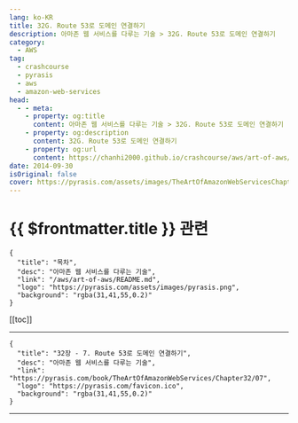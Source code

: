 ```yaml
---
lang: ko-KR
title: 32G. Route 53로 도메인 연결하기
description: 아마존 웹 서비스를 다루는 기술 > 32G. Route 53로 도메인 연결하기
category:
  - AWS
tag: 
  - crashcourse
  - pyrasis
  - aws 
  - amazon-web-services
head:
  - - meta:
    - property: og:title
      content: 아마존 웹 서비스를 다루는 기술 > 32G. Route 53로 도메인 연결하기
    - property: og:description
      content: 32G. Route 53로 도메인 연결하기
    - property: og:url
      content: https://chanhi2000.github.io/crashcourse/aws/art-of-aws/32G.html
date: 2014-09-30
isOriginal: false
cover: https://pyrasis.com/assets/images/TheArtOfAmazonWebServicesChapter32/11_.png
---
```


# {{ $frontmatter.title }} 관련

```component VPCard
{
  "title": "목차",
  "desc": "아마존 웹 서비스를 다루는 기술",
  "link": "/aws/art-of-aws/README.md",
  "logo": "https://pyrasis.com/assets/images/pyrasis.png",
  "background": "rgba(31,41,55,0.2)"
}
```

[[toc]]

---

```component VPCard
{
  "title": "32장 - 7. Route 53로 도메인 연결하기",
  "desc": "아마존 웹 서비스를 다루는 기술",
  "link": "https://pyrasis.com/book/TheArtOfAmazonWebServices/Chapter32/07",
  "logo": "https://pyrasis.com/favicon.ico",
  "background": "rgba(31,41,55,0.2)"
}
```

<!-- TODO: 작성 -->

---

<TagLinks />